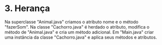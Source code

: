 # 3. Herança
Na superclasse "Animal.java" criamos o atributo nome e o método "fazerSom".
Na classe "Cachorro.java" é herdado o atributo, modifica o método de "Animal.java" e cria um método adicional.
Em "Main.java" criar uma instância da classe "Cachorro.java" e aplica seus métodos e atributos.
